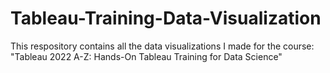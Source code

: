 # Tableau-Training-Data-Visualization
This respository contains all the data visualizations I made for the course: "Tableau 2022 A-Z: Hands-On Tableau Training for Data Science"
